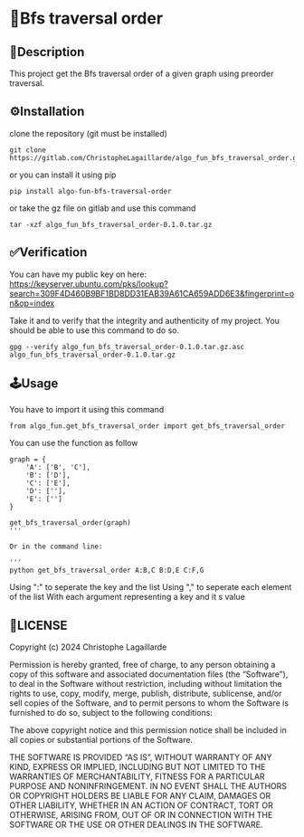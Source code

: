 # 🚀Bfs traversal order

## 📄Description

This project get the Bfs traversal order of a given graph using preorder traversal.

## ⚙️Installation 

clone the repository (git must be installed)
```
git clone https://gitlab.com/ChristopheLagaillarde/algo_fun_bfs_traversal_order.git 
```
or you can install it using pip

```
pip install algo-fun-bfs-traversal-order
```

or take the gz file on gitlab and use this command

```
tar -xzf algo_fun_bfs_traversal_order-0.1.0.tar.gz
```

## ✅Verification

You can have my public key on here: 
https://keyserver.ubuntu.com/pks/lookup?search=309F4D460B9BF1BD8DD31EAB39A61CA659ADD6E3&fingerprint=on&op=index

Take it and to verify that the integrity and authenticity of my project. You should be able to use this command to do so. 

```
gpg --verify algo_fun_bfs_traversal_order-0.1.0.tar.gz.asc algo_fun_bfs_traversal_order-0.1.0.tar.gz
```

## 🕹️Usage

You have to import it using this command

```
from algo_fun.get_bfs_traversal_order import get_bfs_traversal_order
```

You can use the function as follow

```
graph = {
	'A': ['B', 'C'],
	'B': ['D'],
	'C': ['E'],
	'D': [''],
	'E': ['']
}

get_bfs_traversal_order(graph)
'''

Or in the command line:

'''
python get_bfs_traversal_order A:B,C B:D,E C:F,G
```
Using ":" to seperate the key and the list
Using "," to seperate each element of the list
With each argument representing a key and it s value 

## 📝LICENSE
Copyright (c) 2024 Christophe Lagaillarde 

Permission is hereby granted, free of charge, to any person obtaining a copy of this software and associated documentation files (the “Software”), to deal in the Software without restriction, including without limitation the rights to use, copy, modify, merge, publish, distribute, sublicense, and/or sell copies of the Software, and to permit persons to whom the Software is furnished to do so, subject to the following conditions:

The above copyright notice and this permission notice shall be included in all copies or substantial portions of the Software.

THE SOFTWARE IS PROVIDED “AS IS”, WITHOUT WARRANTY OF ANY KIND, EXPRESS OR IMPLIED, INCLUDING BUT NOT LIMITED TO THE WARRANTIES OF MERCHANTABILITY, FITNESS FOR A PARTICULAR PURPOSE AND NONINFRINGEMENT. IN NO EVENT SHALL THE AUTHORS OR COPYRIGHT HOLDERS BE LIABLE FOR ANY CLAIM, DAMAGES OR OTHER LIABILITY, WHETHER IN AN ACTION OF CONTRACT, TORT OR OTHERWISE, ARISING FROM, OUT OF OR IN CONNECTION WITH THE SOFTWARE OR THE USE OR OTHER DEALINGS IN THE SOFTWARE.

